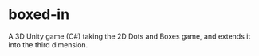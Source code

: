 # boxed-in
A 3D Unity game (C#) taking the 2D Dots and Boxes game, and extends it into the third dimension.
